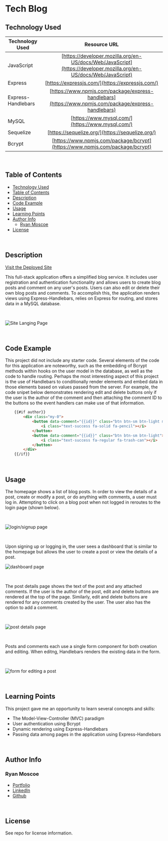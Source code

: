 # Tech Blog

## Technology Used 

| Technology Used    |                                                    Resource URL                                                    |
| ------------------ | :----------------------------------------------------------------------------------------------------------------: |
| JavaScript         | [https://developer.mozilla.org/en-US/docs/Web/JavaScript](https://developer.mozilla.org/en-US/docs/Web/JavaScript) |
| Express            |                                  [https://expressjs.com/](https://expressjs.com/)                                  |
| Express-Handlebars |        [https://www.npmjs.com/package/express-handlebars](https://www.npmjs.com/package/express-handlebars)        |
| MySQL              |                                  [https://www.mysql.com/](https://www.mysql.com/)                                  |
| Sequelize          |                                  [https://sequelize.org/](https://sequelize.org/)                                  |
| Bcrypt             |                    [https://www.npmjs.com/package/bcrypt](https://www.npmjs.com/package/bcrypt)                    |

<br/>

## Table of Contents
- [Technology Used](#technology-used)
- [Table of Contents](#table-of-contents)
- [Description](#description)
- [Code Example](#code-example)
- [Usage](#usage)
- [Learning Points](#learning-points)
- [Author Info](#author-info)
  - [Ryan Moscoe](#ryan-moscoe)
- [License](#license)

<br/>

## Description 

[Visit the Deployed Site](https://aqueous-citadel-97448.herokuapp.com/)

This full-stack application offers a simplified blog service. It includes user registration and authentication functionality and allows users to create blog posts and comment on any user's posts. Users can also edit or delete their own blog posts and comments. To accomplish this, the application renders views using Express-Handlebars, relies on Express for routing, and stores data in a MySQL database.

<br/>

![Site Langing Page](./assets/images/landing-page.png)

<br/>

## Code Example

This project did not include any starter code. Several elements of the code for this application are noteworthy, such as the embedding of Bcrypt methods within hooks on the user model in the database, as well as the code to handle routing. Perhaps the most interesting aspect of this project is the use of Handlebars to conditionally render elements and embed data in those elements based on values passed from the server. For example, the code snipet below demonstrates rendering edit and delete buttons only if the user is the author of the comment and then attaching the comment ID to the buttons so the event handlers can make use of that information.


```html
    {{#if author}}
        <div class="my-0">
            <button data-comment="{{id}}" class="btn btn-sm btn-light mx-2">
                <i class="text-success fa-solid fa-pencil"></i>
            </button>
            <button data-comment="{{id}}" class="btn btn-sm btn-light">
                <i class="text-success fa-regular fa-trash-can"></i>
            </button>
        </div>
    {{/if}}
```

<br/>

## Usage 

The homepage shows a list of blog posts. In order to view the details of a post, create or modify a post, or do anything with comments, a user must log in. Attempting to click on a blog post when not logged in reroutes to the login page (shown below).

<br/>

![login/signup page](./assets/images/login.png)

<br/>

Upon signing up or logging in, the user sees a dashboard that is similar to the homepage but allows the user to create a post or view the details of a post.

![dashboard page](./assets/images/dashboard.png)

<br/>

The post details page shows the text of the post and any attached comments. If the user is the author of the post, edit and delete buttons are rendered at the top of the page. Similarly, edit and delete buttons are rendered for any comments created by the user. The user also has the option to add a comment.

<br/>

![post details page](./assets/images/post.png)

<br/>

Posts and comments each use a single form component for both creation and editing. When editng, Handlebars renders the existing data in the form.

<br/>

![form for editing a post](./assets/images/edit.png)

<br/>

## Learning Points 

This project gave me an opportunity to learn several concepts and skills:
* The Model-View-Controller (MVC) paradigm
* User authentication using Bcrypt
* Dynamic rendering using Express-Handlebars
* Passing data among pages in the application using Express-Handlebars

<br/>

## Author Info

### Ryan Moscoe 

* [Portfolio](https://rmoscoe.github.io/portfolio/)
* [LinkedIn](https://www.linkedin.com/in/ryan-moscoe-8652973/)
* [Github](https://github.com/rmoscoe)

<br/>

## License

See repo for license information.